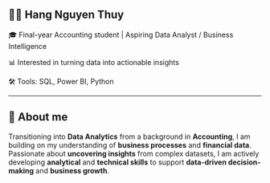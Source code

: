 ## 👩‍💻 Hang Nguyen Thuy
🎓 Final-year Accounting student | Aspiring Data Analyst / Business Intelligence

📊 Interested in turning data into actionable insights  

🛠️ Tools: SQL, Power BI, Python

-----
## 👋 About me

Transitioning into **Data Analytics** from a background in **Accounting**, I am building on my understanding of **business processes** and **financial data**. Passionate about **uncovering insights** from complex datasets, I am actively developing **analytical** and **technical skills** to support **data-driven decision-making** and **business growth**.
